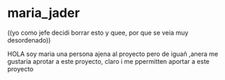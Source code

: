 # maria_jader


((yo como jefe decidi borrar esto y quee, por que se veia muy desordenado))

HOLA soy maria una persona ajena al proyecto pero de iguañ ,anera me gustaria aprotar a este proyecto, claro i me ppermitten aportar a este proyecto